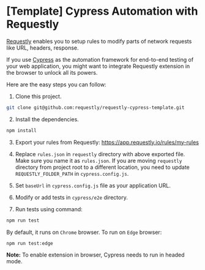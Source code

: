 # [Template] Cypress Automation with Requestly

[Requestly](https://requestly.io) enables you to setup rules to modify parts of network requests like URL, headers, response.

If you use [Cypress](https://www.cypress.io) as the automation framework for end-to-end testing of your web application, you might want to integrate Requestly extension in the browser to unlock all its powers.

Here are the easy steps you can follow:

1. Clone this project.
```sh
git clone git@github.com:requestly/requestly-cypress-template.git
```

2. Install the dependencies.
```sh
npm install
```

3. Export your rules from Requestly: https://app.requestly.io/rules/my-rules 

4. Replace `rules.json` in `requestly` directory with above exported file. Make sure you name it as `rules.json`. If you are moving `requestly` directory from project root to a different location, you need to update `REQUESTLY_FOLDER_PATH` in `cypress.config.js`.

5. Set `baseUrl` in `cypress.config.js` file as your application URL.

6. Modify or add tests in `cypress/e2e` directory.

7. Run tests using command:
```sh
npm run test
```

By default, it runs on `Chrome` browser. To run on `Edge` browser:
```sh
npm run test:edge
```

**Note:** To enable extension in browser, Cypress needs to run in headed mode.

